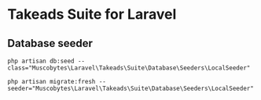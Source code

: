 # Takeads Suite for Laravel

## Database seeder

```shell
php artisan db:seed --class="Muscobytes\Laravel\Takeads\Suite\Database\Seeders\LocalSeeder"
```

```shell
php artisan migrate:fresh --seeder="Muscobytes\Laravel\Takeads\Suite\Database\Seeders\LocalSeeder"
```
